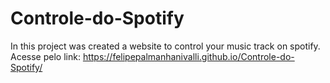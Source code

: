# Controle-do-Spotify
In this project was created a website to control your music track on spotify. 
Acesse pelo link: https://felipepalmanhanivalli.github.io/Controle-do-Spotify/
